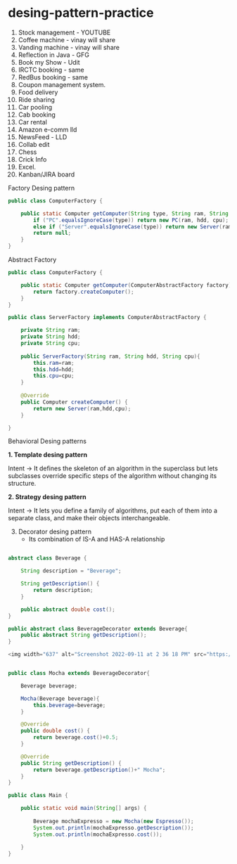 # desing-pattern-practice


1. Stock management - YOUTUBE
2. Coffee machine - vinay will share
3. Vanding machine - vinay will share
4. Reflection in Java - GFG
5. Book my Show - Udit
6. IRCTC booking - same
7. RedBus booking - same
12. Coupon management system.
13. Food delivery
14. Ride sharing
15. Car pooling
16. Cab booking
17. Car rental
18. Amazon e-comm lld
19. NewsFeed - LLD
20. Collab edit
23. Chess
24. Crick Info
25. Excel.
26. Kanban/JIRA board


Factory Desing pattern

```java
public class ComputerFactory {

    public static Computer getComputer(String type, String ram, String hdd, String cpu) {
        if ("PC".equalsIgnoreCase(type)) return new PC(ram, hdd, cpu);
        else if ("Server".equalsIgnoreCase(type)) return new Server(ram, hdd, cpu);
        return null;
    }
}
```

Abstract Factory
```java
public class ComputerFactory {

	public static Computer getComputer(ComputerAbstractFactory factory){
		return factory.createComputer();
	}
}

public class ServerFactory implements ComputerAbstractFactory {

	private String ram;
	private String hdd;
	private String cpu;
	
	public ServerFactory(String ram, String hdd, String cpu){
		this.ram=ram;
		this.hdd=hdd;
		this.cpu=cpu;
	}
	
	@Override
	public Computer createComputer() {
		return new Server(ram,hdd,cpu);
	}

}
```

Behavioral Desing patterns

**1. Template desing pattern**

Intent -> 
It defines the skeleton of an algorithm in the superclass but lets subclasses override specific steps of the algorithm without changing its structure.

**2. Strategy desing pattern**

Intent -> 
It lets you define a family of algorithms, put each of them into a separate class, and make their objects interchangeable.


3. Decorator desing pattern 
	- Its combination of IS-A and HAS-A relationship
	
```java

abstract class Beverage {

    String description = "Beverage";

    String getDescription() {
        return description;
    }

    public abstract double cost();
}

public abstract class BeverageDecorator extends Beverage{
    public abstract String getDescription();
}

<img width="637" alt="Screenshot 2022-09-11 at 2 36 18 PM" src="https://user-images.githubusercontent.com/13814143/189519990-b052dfc1-7e1b-4536-b605-02450bd248ad.png">


public class Mocha extends BeverageDecorator{

    Beverage beverage;

    Mocha(Beverage beverage){
        this.beverage=beverage;
    }

    @Override
    public double cost() {
        return beverage.cost()+0.5;
    }

    @Override
    public String getDescription() {
        return beverage.getDescription()+" Mocha";
    }
}

public class Main {

    public static void main(String[] args) {
        
        Beverage mochaExpresso = new Mocha(new Espresso());
        System.out.println(mochaExpresso.getDescription());
        System.out.println(mochaExpresso.cost());
        
    }
}


```
